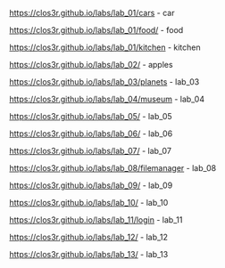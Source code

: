 https://clos3r.github.io/labs/lab_01/cars - car


https://clos3r.github.io/labs/lab_01/food/ - food



https://clos3r.github.io/labs/lab_01/kitchen - kitchen



https://clos3r.github.io/labs/lab_02/ - apples



https://clos3r.github.io/labs/lab_03/planets - lab_03



https://clos3r.github.io/labs/lab_04/museum - lab_04




https://clos3r.github.io/labs/lab_05/ - lab_05



https://clos3r.github.io/labs/lab_06/ - lab_06



https://clos3r.github.io/labs/lab_07/ - lab_07



https://clos3r.github.io/labs/lab_08/filemanager - lab_08


https://clos3r.github.io/labs/lab_09/ - lab_09



https://clos3r.github.io/labs/lab_10/ - lab_10



https://clos3r.github.io/labs/lab_11/login - lab_11



https://clos3r.github.io/labs/lab_12/ - lab_12


https://clos3r.github.io/labs/lab_13/ - lab_13
